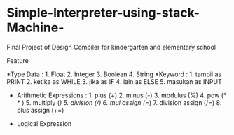 # Simple-Interpreter-using-stack-Machine-
Final Project of Design Compiler for  kindergarten and elementary school

Feature 



*Type Data : 
             1. Float 
             2. Integer
             3. Boolean 
             4. String 
 *Keyword : 
             1. tampil as PRINT 
             2. ketika as WHILE 
             3. jika as IF
             4. lain as ELSE 
             5. masukan as INPUT
             
  * Arithmetic Expressions : 
                            1. plus (+)
                            2. minus (-)
                            3. modulus (%)
                            4. pow (* * )
                            5. multiply (*)
                            5. division (/)
                            6. mul assign (*=)
                            7. division assign (/=)
                            8. plus assign (+=)
                            
  * Logical Expression 
